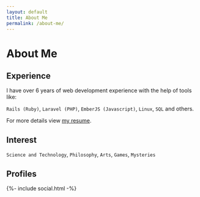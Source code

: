 ```yaml
---
layout: default
title: About Me
permalink: /about-me/
---
```


# About Me

## Experience

I have over 6 years of web development experience with the help of tools like: 

`Rails (Ruby)`, `Laravel (PHP)`, `EmberJS (Javascript)`, `Linux`, `SQL` and others. 

For more details view <a href="{{site.resume_url}}" target="_blank">my resume</a>.

## Interest

`Science and Technology`, `Philosophy`, `Arts`, `Games`, `Mysteries`

## Profiles

<div class="social-links">
  {%- include social.html -%}
</div>